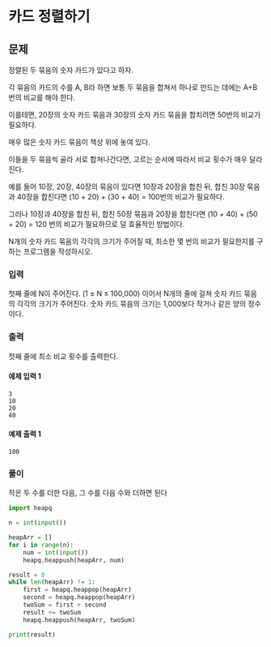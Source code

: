 # 카드 정렬하기

## 문제
정렬된 두 묶음의 숫자 카드가 있다고 하자. 

각 묶음의 카드의 수를 A, B라 하면 보통 두 묶음을 합쳐서 하나로 만드는 데에는 A+B 번의 비교를 해야 한다.

이를테면, 20장의 숫자 카드 묶음과 30장의 숫자 카드 묶음을 합치려면 50번의 비교가 필요하다.

매우 많은 숫자 카드 묶음이 책상 위에 놓여 있다. 

이들을 두 묶음씩 골라 서로 합쳐나간다면, 고르는 순서에 따라서 비교 횟수가 매우 달라진다. 

예를 들어 10장, 20장, 40장의 묶음이 있다면 10장과 20장을 합친 뒤, 합친 30장 묶음과 40장을 합친다면 (10 + 20) + (30 + 40) = 100번의 비교가 필요하다. 

그러나 10장과 40장을 합친 뒤, 합친 50장 묶음과 20장을 합친다면 (10 + 40) + (50 + 20) = 120 번의 비교가 필요하므로 덜 효율적인 방법이다.

N개의 숫자 카드 묶음의 각각의 크기가 주어질 때, 최소한 몇 번의 비교가 필요한지를 구하는 프로그램을 작성하시오.

### 입력
첫째 줄에 N이 주어진다. (1 ≤ N ≤ 100,000) 이어서 N개의 줄에 걸쳐 숫자 카드 묶음의 각각의 크기가 주어진다. 숫자 카드 묶음의 크기는 1,000보다 작거나 같은 양의 정수이다.

### 출력
첫째 줄에 최소 비교 횟수를 출력한다.

#### 예제 입력 1 
```
3
10
20
40
```

#### 예제 출력 1 
```
100
```

### 풀이

작은 두 수를 더한 다음, 그 수를 다음 수와 더하면 된다

```python
import heapq

n = int(input())

heapArr = []
for i in range(n):
    num = int(input())
    heapq.heappush(heapArr, num)

result = 0
while len(heapArr) != 1:
    first = heapq.heappop(heapArr)
    second = heapq.heappop(heapArr)
    twoSum = first + second
    result += twoSum
    heapq.heappush(heapArr, twoSum)

print(result)
```